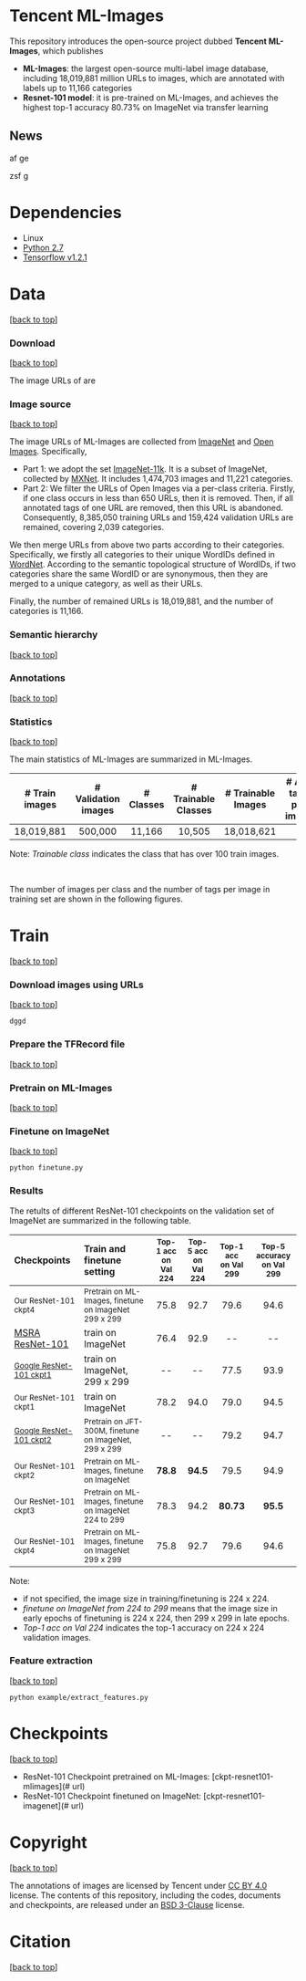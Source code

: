 # Tencent ML-Images

This repository introduces the open-source project dubbed **Tencent ML-Images**, which publishes 
* **ML-Images**: the largest open-source multi-label image database, including 18,019,881 million URLs to images, which are annotated with labels up to 11,166 categories
* **Resnet-101 model**: it is pre-trained on ML-Images, and achieves the highest top-1 accuracy 80.73% on ImageNet via transfer learning



## News

af ge 

zsf g 

<!---
# Contents

* [Dependencies](#dependencies)

* [Data](#data)
  * [Download](#download)
    * URLs
    * Dictionary and Annotations
  * [Source](#)
  * [Semantic hierarchy](#)
  * [Annotations](#)
  * [Statistics](#)
  
* [Train](#)
  * [Download images using URLs](#)
  * [Prepare the TFRecord file](#)
  * [Pretrain on ML-Images](#)
  * [Finetune on ImageNet](#)
  * [Feature extraction](#)
    * xdg g
    
* [Checkpoints](#)
  * ML-Images checkpoint
  * ImageNet checkpoint

* [Copyright](#)
* [Citations](#)
-->

# Dependencies
  * Linux
  * [Python 2.7](https://www.python.org/)
  * [Tensorflow v1.2.1](https://www.tensorflow.org/install/)

# Data
[[back to top](#)]

### Download
[[back to top](#)]

The image URLs of are 

### Image source
[[back to top](#)]

The image URLs of ML-Images are collected from [ImageNet](http://www.image-net.org/) and [Open Images](https://github.com/openimages/dataset). 
Specifically, 
* Part 1: we adopt the set [ImageNet-11k](http://data.mxnet.io/models/imagenet-11k/). It is a subset of ImageNet, collected by [MXNet](http://mxnet.incubator.apache.org/). It includes 1,474,703 images and 11,221 categories.
* Part 2: We filter the URLs of Open Images via a per-class criteria. Firstly, if one class occurs in less than 650 URLs, then it is removed. Then, if all annotated tags of one URL are removed, then this URL is abandoned. Consequently,  8,385,050 training URLs and 159,424 validation URLs are remained, covering 2,039 categories.

We then merge URLs from above two parts according to their categories. Specifically, we firstly all categories to their unique WordIDs defined in [WordNet](https://wordnet.princeton.edu/). According to the semantic topological structure of WordIDs, if two categories share the same WordID or are synonymous, then they are merged to a unique category, as well as their URLs. 

Finally, the number of remained URLs is 18,019,881, and the number of categories is 11,166. 



### Semantic hierarchy
[[back to top](#)]

### Annotations
[[back to top](#)]

### Statistics
[[back to top](#)]

The main statistics of ML-Images are summarized in ML-Images.

                                                      
                                                      
| # Train images  | # Validation images  | # Classes | # Trainable Classes | # Trainable Images | # Avg tags per image |  # Avg images per class |
| :-------------: |:--------------------:| :--------:| :-----------------: |:------------------:| :-------------------:|  :---------------------:|
| 18,019,881      | 500,000              | 11,166    | 10,505              | 18,018,621         |  9    |  1500 |

Note: *Trainable class* indicates the class that has over 100 train images.

<br/>
 
The number of images per class  and the number of tags per image in training set  are shown in the following figures.                    
<!---
<img  src="git_images/fig_num_images_per_tag.png" alt="GitHub" title="num images per tag" width="540" height="300" />  <img  src="git_images/fig_num_tags_all_images.png" alt="GitHub" title="num images per tag" width="540" height="300" />
-->

# Train
[[back to top](#)]

### Download images using URLs
[[back to top](#)]

```
dggd
```

### Prepare the TFRecord file
[[back to top](#)]

### Pretrain on ML-Images
[[back to top](#)]

### Finetune on ImageNet
[[back to top](#)]

```
python finetune.py
```

### Results

The retults of different ResNet-101 checkpoints on the validation set of ImageNet are summarized in the following table. 


| Checkpoints | Train and finetune setting  | <sub> Top-1 acc<br>on Val 224 </sub> | <sub> Top-5 acc<br>on Val 224 </sub> | <sub> Top-1 acc<br>on Val 299 </sub> | <sub> Top-5 accuracy<br>on Val 299 </sub> |
 :------------- |:--------------------| :--------:| :-----------------: |:------------------:| :-------------------:| 
 <sub> Our ResNet-101 ckpt4 </sub> | <sub> Pretrain on ML-Images, finetune on ImageNet 299 x 299 </sub> | 75.8 | 92.7 | 79.6 | 94.6 | 
  [MSRA ResNet-101](https://github.com/KaimingHe/deep-residual-networks)  | train on ImageNet  | 76.4    |  92.9              |   --       |   --  | 
 <sub> [Google ResNet-101  ckpt1](https://arxiv.org/abs/1707.02968) </sub> | train on ImageNet, 299 x 299 |  --  |  --  | 77.5  | 93.9 |
 <sub> Our ResNet-101 ckpt1 </sub> | train on ImageNet | 78.2 | 94.0 | 79.0 | 94.5 |
 <sub> [Google ResNet-101  ckpt2](https://arxiv.org/abs/1707.02968) </sub> | <sub> Pretrain on JFT-300M, finetune on ImageNet, 299 x 299 </sub> |  --  |  --  | 79.2  | 94.7 |
 <sub> Our ResNet-101 ckpt2 </sub> | <sub> Pretrain on ML-Images, finetune on ImageNet </sub> | **78.8** | **94.5** | 79.5 | 94.9 |
 <sub> Our ResNet-101 ckpt3 </sub> | <sub> Pretrain on ML-Images, finetune on ImageNet 224 to 299 </sub> | 78.3 | 94.2 | **80.73** | **95.5** | 
 <sub> Our ResNet-101 ckpt4 </sub> | <sub> Pretrain on ML-Images, finetune on ImageNet 299 x 299 </sub> | 75.8 | 92.7 | 79.6 | 94.6 | 

Note: 
* if not specified, the image size in training/finetuning is 224 x 224. 
* *finetune on ImageNet from 224 to 299* means that the image size in early epochs of finetuning is 224 x 224, then 299 x 299 in late epochs.
* *Top-1 acc on Val 224* indicates the top-1 accuracy on 224 x 224 validation images.


 

### Feature extraction
[[back to top](#)]

```
python example/extract_features.py
```


# Checkpoints
[[back to top](#)]

* ResNet-101 Checkpoint pretrained on ML-Images: [ckpt-resnet101-mlimages](# url)
* ResNet-101 Checkpoint finetuned on ImageNet: [ckpt-resnet101-imagenet](# url)


# Copyright 
[[back to top](#)]

The annotations of images are licensed by Tencent under [CC BY 4.0](https://creativecommons.org/licenses/by/4.0/) license. 
The contents of this repository, including the codes, documents and checkpoints, are released under an [BSD 3-Clause](https://opensource.org/licenses/BSD-3-Clause) license.


# Citation
[[back to top](#)]

